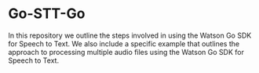# Go-STT-Go
In this repository we outline the steps involved in using the Watson Go SDK for Speech to Text. We also include a specific example that outlines the approach to processing multiple audio files using the Watson Go SDK for Speech to Text. 
